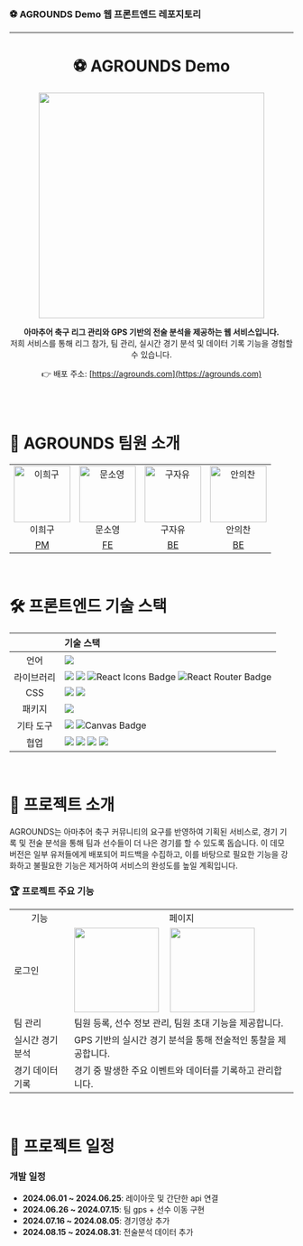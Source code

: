 ### ⚽️ AGROUNDS Demo 웹 프론트엔드 레포지토리

---

<div align='center'>

# ⚽️ AGROUNDS Demo

<img width="400" src="https://github.com/user-attachments/assets/2b457afa-2e75-49dc-bd75-2f85843d2daf"/>

<b> 아마추어 축구 리그 관리와 GPS 기반의 전술 분석을 제공하는 웹 서비스입니다.</b> <br/>
저희 서비스를 통해 리그 참가, 팀 관리, 실시간 경기 분석 및 데이터 기록 기능을 경험할 수 있습니다.

👉 배포 주소: [https://agrounds.com](https://agrounds.com)

<br/>

</div>

<div>

<br/>

# 🤝 AGROUNDS 팀원 소개

<table>
  <tbody>
    <tr align="center">
      <td><img src="https://avatars.githubusercontent.com/u/84187419?v=4" width="100px;" alt="이희구"/><br />이희구</td>
      <td><img src="https://avatars.githubusercontent.com/u/126440803?s=96&v=4" width="100px;" alt="문소영"/><br />문소영</td>
      <td><img src="https://avatars.githubusercontent.com/u/78317343?v=4" width="100px;" alt="구자유"/><br />구자유</td>
      <td><img src="https://avatars.githubusercontent.com/u/66213259?v=4" width="100px;" alt="안의찬"/><br />안의찬</td> 
    </tr>
    <tr align="center">
      <td><a href="https://github.com/earthscience2">PM</a></td>
      <td><a href="https://github.com/msy8709">FE</a></td>
      <td><a href="https://github.com/jayou2323">BE</a></td>
      <td><a href="https://github.com/Ui-chan">BE</a></td>
    </tr>
  </tbody>
</table>

<br/>

# 🛠️ 프론트엔드 기술 스택

|  | 기술 스택 |
| :---: | :----------------------------- |
| 언어 | <img src="https://img.shields.io/badge/javascript-F7DF1E?style=for-the-badge&logo=javascript&logoColor=white"> |
| 라이브러리 | <img src="https://img.shields.io/badge/React-61DAFB?style=for-the-badge&logo=React&logoColor=white"> <img src="https://img.shields.io/badge/axios-5A29E4?style=for-the-badge&logo=axios&logoColor=white"> <img src="https://img.shields.io/badge/React Icons-61DAFB?style=for-the-badge&logo=react&logoColor=white" alt="React Icons Badge"> <img src="https://img.shields.io/badge/reactrouter-CA4245?style=for-the-badge&logo=reactrouter&logoColor=white" alt="React Router Badge"> |
| CSS | <img src="https://img.shields.io/badge/cssmodules-000000?style=for-the-badge&logo=cssmodules&logoColor=white"> <img src="https://img.shields.io/badge/sass-CC6699?style=for-the-badge&logo=sass&logoColor=white"> |
| 패키지 | <img src="https://img.shields.io/badge/npm-CB3837?style=for-the-badge&logo=NPM&logoColor=ffffff"> |
| 기타 도구 | <img src="https://img.shields.io/badge/createreactapp-09D3AC?style=for-the-badge&logo=createreactapp&logoColor=white"> <img src="https://img.shields.io/badge/Canvas-FF7139?style=for-the-badge&logo=canvas&logoColor=white" alt="Canvas Badge"> |
| 협업 | <img src="https://img.shields.io/badge/github-181717?style=for-the-badge&logo=github&logoColor=white"> <img src="https://img.shields.io/badge/git-F05032?style=for-the-badge&logo=git&logoColor=white"> <img src="https://img.shields.io/badge/notion-000000?style=for-the-badge&logo=notion&logoColor=white"> <img src="https://img.shields.io/badge/Figma-d90f42?style=for-the-badge&logo=Figma&logoColor=white"> |

<br/>

# 📃 프로젝트 소개

AGROUNDS는 아마추어 축구 커뮤니티의 요구를 반영하여 기획된 서비스로, 경기 기록 및 전술 분석을 통해 팀과 선수들이 더 나은 경기를 할 수 있도록 돕습니다. 이 데모 버전은 일부 유저들에게 배포되어 피드백을 수집하고, 이를 바탕으로 필요한 기능을 강화하고 불필요한 기능은 제거하여 서비스의 완성도를 높일 계획입니다.

### 🏆 프로젝트 주요 기능

<table align="center">
  <tbody>
    <tr align="center">
      <td>기능</td>
      <td>페이지</td>
    </tr>
    <tr>
      <td>로그인</td>
      <td><img src="https://github.com/user-attachments/assets/4bc7f047-c4ee-4cfb-aaf1-9b1601ebe9e1" width="150" style="margin-right: 20px;"/><img width="150" src="https://github.com/user-attachments/assets/6a4649df-40e3-4e58-b176-c058ad22c779"/></td>
    </tr>
    <tr>
      <td>팀 관리</td>
      <td>팀원 등록, 선수 정보 관리, 팀원 초대 기능을 제공합니다.</td>
    </tr>
    <tr>
      <td>실시간 경기 분석</td>
      <td>GPS 기반의 실시간 경기 분석을 통해 전술적인 통찰을 제공합니다.</td>
    </tr>
    <tr>
      <td>경기 데이터 기록</td>
      <td>경기 중 발생한 주요 이벤트와 데이터를 기록하고 관리합니다.</td>
    </tr>
  </tbody>
</table>

<br/>


# 📅 프로젝트 일정

### 개발 일정
- **2024.06.01 ~ 2024.06.25**: 레이아웃 및 간단한 api 연결
- **2024.06.26 ~ 2024.07.15**: 팀 gps + 선수 이동 구현
- **2024.07.16 ~ 2024.08.05**: 경기영상 추가
- **2024.08.15 ~ 2024.08.31**: 전술분석 데이터 추가


<br/>

